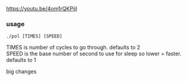 https://youtu.be/4om1rQKPijI

### usage
`./pol [TIMES] [SPEED]`

TIMES is number of cycles to go through. defaults to 2  
SPEED is the base number of second to use for sleep so lower = faster. defaults to 1

big changes